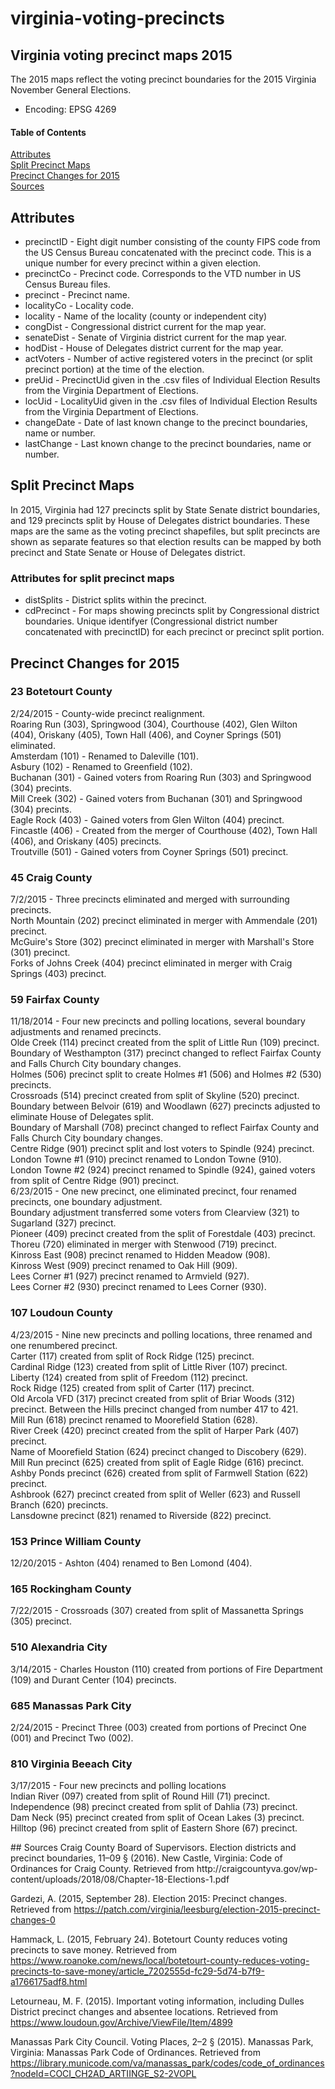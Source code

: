 # virginia-voting-precincts
## Virginia voting precinct maps 2015
The 2015 maps reflect the voting precinct boundaries for the 2015 Virginia November General Elections.
* Encoding: EPSG 4269
#### Table of Contents
[Attributes](#attributes)  
[Split Precinct Maps](#split-precinct-maps)  
[Precinct Changes for 2015](#precinct-changes-for-2015)  
[Sources](#sources)
<a name="attributes"/>
## Attributes
* precinctID - Eight digit number consisting of the county FIPS code from the US Census Bureau concatenated with the precinct code. This is a unique number for every precinct within a given election.
* precinctCo - Precinct code. Corresponds to the VTD number in US Census Bureau files.
* precinct - Precinct name.
* localityCo - Locality code.
* locality - Name of the locality (county or independent city)
* congDist - Congressional district current for the map year.
* senateDist - Senate of Virginia district current for the map year.
* hodDist - House of Delegates district current for the map year.
* actVoters - Number of active registered voters in the precinct (or split precinct portion) at the time of the election.
* preUid - PrecinctUid given in the .csv files of Individual Election Results from the Virginia Department of Elections.
* locUid - LocalityUid given in the .csv files of Individual Election Results from the Virginia Department of Elections.
* changeDate - Date of last known change to the precinct boundaries, name or number.
* lastChange - Last known change to the precinct boundaries, name or number.  
## Split Precinct Maps
In 2015, Virginia had 127 precincts split by State Senate district boundaries, and 129 precincts split by House of Delegates district boundaries. These maps are the same as the voting precinct shapefiles, but split precincts are shown as separate features so that election results can be mapped by both precinct and State Senate or House of Delegates district.
### Attributes for split precinct maps
* distSplits - District splits within the precinct.
* cdPrecinct - For maps showing precincts split by Congressional district boundaries. Unique identifyer (Congressional district number concatenated with precinctID) for each precinct or precinct split portion.  
## Precinct Changes for 2015
### 23 Botetourt County
2/24/2015 - County-wide precinct realignment.  
    Roaring Run (303), Springwood (304), Courthouse (402), Glen Wilton (404), Oriskany (405), Town Hall (406), and Coyner Springs (501) eliminated.  
    Amsterdam (101) - Renamed to Daleville (101).   
    Asbury (102) - Renamed to Greenfield (102).  
    Buchanan (301) - Gained voters from Roaring Run (303) and Springwood (304) precints.  
    Mill Creek (302) - Gained voters from Buchanan (301) and Springwood (304) precints.  
    Eagle Rock (403) - Gained voters from Glen Wilton (404) precinct.  
    Fincastle (406) - Created from the merger of Courthouse (402), Town Hall (406), and Oriskany (405) precincts.  
    Troutville (501) - Gained voters from Coyner Springs (501) precinct.      
### 45 Craig County
7/2/2015 - Three precincts eliminated and merged with surrounding precincts.  
    North Mountain (202) precinct eliminated in merger with Ammendale (201) precinct.  
    McGuire's Store (302) precinct eliminated in merger with Marshall's Store (301) precinct.  
    Forks of Johns Creek (404) precinct eliminated in merger with Craig Springs (403) precinct.  
### 59 Fairfax County
11/18/2014 - Four new precincts and polling locations, several boundary adjustments and renamed precincts.  
    Olde Creek (114) precinct created from the split of Little Run (109) precinct.  
    Boundary of Westhampton (317) precinct changed to reflect Fairfax County and Falls Church City boundary changes.  
    Holmes (506) precinct split to create Holmes #1 (506) and Holmes #2 (530) precincts.  
    Crossroads (514) precinct created from split of Skyline (520) precinct.  
    Boundary between Belvoir (619) and Woodlawn (627) precincts adjusted to eliminate House of Delegates split.  
    Boundary of Marshall (708) precinct changed to reflect Fairfax County and Falls Church City boundary changes.  
    Centre Ridge (901) precinct split and lost voters to Spindle (924) precinct.  
    London Towne #1 (910) precinct renamed to London Towne (910).  
    London Towne #2 (924) precinct renamed to Spindle (924), gained voters from split of Centre Ridge (901) precinct.      
6/23/2015 - One new precinct, one eliminated precinct, four renamed precincts, one boundary adjustment.  
    Boundary adjustment transferred some voters from Clearview (321) to Sugarland (327) precinct.  
    Pioneer (409) precinct created from the split of Forestdale (403) precinct.  
    Thoreu (720) eliminated in merger with Stenwood (719) precinct.  
    Kinross East (908) precinct renamed to Hidden Meadow (908).  
    Kinross West (909) precinct renamed to Oak Hill (909).  
    Lees Corner #1 (927) precinct renamed to Armvield (927).  
    Lees Corner #2 (930) precinct renamed to Lees Corner (930).  
### 107 Loudoun County
4/23/2015 - Nine new precincts and polling locations, three renamed and one renumbered precinct.  
    Carter (117) created from split of Rock Ridge (125) precinct.  
    Cardinal Ridge (123) created from split of Little River (107) precinct.  
    Liberty (124) created from split of Freedom (112) precinct.  
    Rock Ridge (125) created from split of Carter (117) precinct.  
    Old Arcola VFD (317) precinct created from split of Briar Woods (312) precinct. 
    Between the Hills precinct changed from number 417 to 421.  
    Mill Run (618) precinct renamed to Moorefield Station (628).  
    River Creek (420) precinct created from the split of Harper Park (407) precinct.  
    Name of Moorefield Station (624) precinct changed to Discobery (629).  
    Mill Run precinct (625) created from split of Eagle Ridge (616) precinct.  
    Ashby Ponds precinct (626) created from split of Farmwell Station (622) precinct.  
    Ashbrook (627) precinct created from split of Weller (623) and Russell Branch (620) precincts.  
    Lansdowne precinct (821) renamed to Riverside (822) precinct.  
### 153 Prince William County
12/20/2015 - Ashton (404) renamed to Ben Lomond (404).
### 165 Rockingham County
7/22/2015 - Crossroads (307) created from split of Massanetta Springs (305) precinct.
### 510 Alexandria City
3/14/2015 - Charles Houston (110) created from portions of Fire Department (109) and Durant Center (104) precincts.
### 685 Manassas Park City
2/24/2015 - Precinct Three (003) created from portions of Precinct One (001) and Precinct Two (002).
### 810 Virginia Beeach City
3/17/2015 - Four new precincts and polling locations  
    Indian River (097) created from split of Round Hill (71) precinct.    
    Independence (98) precinct created from split of Dahlia (73) precinct.  
    Dam Neck (95) precinct created from split of Ocean Lakes (3) precinct.  
    Hilltop (96) precinct created from split of Eastern Shore (67) precinct.  
    
<a name="sources"/>
## Sources
Craig County Board of Supervisors. Election districts and precinct boundaries, 11–09 § (2016). New Castle, Virginia: Code of Ordinances for Craig County. Retrieved from http://craigcountyva.gov/wp-content/uploads/2018/08/Chapter-18-Elections-1.pdf

Gardezi, A. (2015, September 28). Election 2015: Precinct changes. Retrieved from https://patch.com/virginia/leesburg/election-2015-precinct-changes-0

Hammack, L. (2015, February 24). Botetourt County reduces voting precincts to save money. Retrieved from https://www.roanoke.com/news/local/botetourt-county-reduces-voting-precincts-to-save-money/article_7202555d-fc29-5d74-b7f9-a1766175adf8.html

Letourneau, M. F. (2015). Important voting information, including Dulles District precinct changes and absentee locations. Retrieved from https://www.loudoun.gov/Archive/ViewFile/Item/4899

Manassas Park City Council. Voting Places, 2–2 § (2015). Manassas Park, Virginia: Manassas Park Code of Ordinances. Retrieved from https://library.municode.com/va/manassas_park/codes/code_of_ordinances?nodeId=COCI_CH2AD_ARTIINGE_S2-2VOPL
